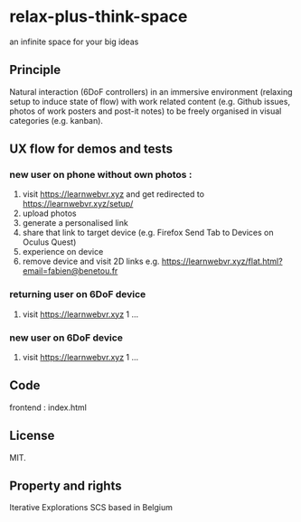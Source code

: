 # relax-plus-think-space
an infinite space for your big ideas

## Principle
Natural interaction (6DoF controllers) 
in an immersive environment (relaxing setup to induce state of flow) 
with work related content (e.g. Github issues, photos of work posters and post-it notes) 
to be freely organised in visual categories (e.g. kanban).

## UX flow for demos and tests
### new user on phone without own photos : 
1. visit https://learnwebvr.xyz and get redirected to https://learnwebvr.xyz/setup/
1. upload photos
1. generate a personalised link
1. share that link to target device (e.g. Firefox Send Tab to Devices on Oculus Quest)
1. experience on device
1. remove device and visit 2D links e.g. https://learnwebvr.xyz/flat.html?email=fabien@benetou.fr

### returning user on 6DoF device
1. visit https://learnwebvr.xyz
1 ...

### new user on 6DoF device
1. visit https://learnwebvr.xyz
1 ...

## Code
frontend : index.html

## License
MIT.

## Property and rights
Iterative Explorations SCS based in Belgium

